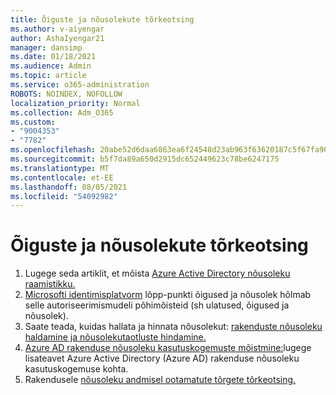 ```yaml
---
title: Õiguste ja nõusolekute tõrkeotsing
ms.author: v-aiyengar
author: AshaIyengar21
manager: dansimp
ms.date: 01/18/2021
ms.audience: Admin
ms.topic: article
ms.service: o365-administration
ROBOTS: NOINDEX, NOFOLLOW
localization_priority: Normal
ms.collection: Adm_O365
ms.custom:
- "9004353"
- "7782"
ms.openlocfilehash: 20abe52d6daa6863ea6f24548d23ab963f63620187c5f67fa9616c0efd428b91
ms.sourcegitcommit: b5f7da89a650d2915dc652449623c78be6247175
ms.translationtype: MT
ms.contentlocale: et-EE
ms.lasthandoff: 08/05/2021
ms.locfileid: "54092982"
---
```

# <a name="troubleshoot-permissions-and-consents"></a>Õiguste ja nõusolekute tõrkeotsing

1. Lugege seda artiklit, et mõista [Azure Active Directory nõusoleku raamistikku.](https://docs.microsoft.com/azure/active-directory/develop/consent-framework)
1. [Microsofti identimisplatvorm](https://docs.microsoft.com/azure/active-directory/develop/v2-permissions-and-consent) lõpp-punkti õigused ja nõusolek hõlmab selle autoriseerimismudeli põhimõisteid (sh ulatused, õigused ja nõusolek).
1. Saate teada, kuidas hallata ja hinnata nõusolekut: [rakenduste nõusoleku haldamine ja nõusolekutaotluste hindamine.](https://docs.microsoft.com/azure/active-directory/manage-apps/manage-consent-requests#evaluating-a-request-for-tenant-wide-admin-consent)
1. [Azure AD rakenduse nõusoleku kasutuskogemuste mõistmine:](https://docs.microsoft.com/azure/active-directory/develop/application-consent-experience)lugege lisateavet Azure Active Directory (Azure AD) rakenduse nõusoleku kasutuskogemuse kohta.
1. Rakendusele [nõusoleku andmisel ootamatute tõrgete tõrkeotsing.](https://docs.microsoft.com/azure/active-directory/manage-apps/application-sign-in-unexpected-user-consent-error)
